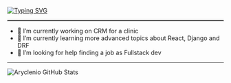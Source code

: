 
<!--
**Kholoud731/Kholoud731** is a ✨ _special_ ✨ repository because its `README.md` (this file) appears on your GitHub profile.

Here are some ideas to get you started:

- 🔭 I’m currently working on ...
- 🌱 I’m currently learning ...
- 👯 I’m looking to collaborate on ...
- 🤔 I’m looking for help with ...
- 💬 Ask me about ...
- 📫 How to reach me: ...
- 😄 Pronouns: ...
- ⚡ Fun fact: ...
-->


[![Typing SVG](https://readme-typing-svg.herokuapp.com/?lines=Hello+👋;My+name+is+Kholoud+😊;I'm+a+Full+Stack+Python+Dev)](https://git.io/typing-svg)


<hr style='border: 1px solid gray'/>


- 🔭 I’m currently working on CRM for a clinic
- 🌱 I’m currently learning more advanced topics about React, Django and DRF
- 🤔 I’m looking for help finding a job as Fullstack dev


<hr/>


![Aryclenio GitHub Stats](https://github-readme-stats.vercel.app/api?username=Kholoud731&show_icons=true)
